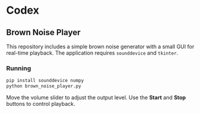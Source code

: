 # Codex

## Brown Noise Player

This repository includes a simple brown noise generator with a small GUI for
real-time playback. The application requires `sounddevice` and `tkinter`.

### Running

```bash
pip install sounddevice numpy
python brown_noise_player.py
```

Move the volume slider to adjust the output level. Use the **Start** and
**Stop** buttons to control playback.
